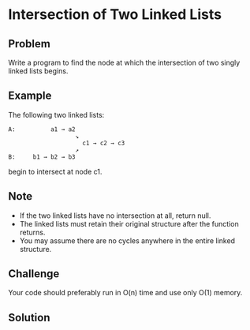 Intersection of Two Linked Lists
===


Problem
-------

Write a program to find the node at which the intersection of two singly linked lists begins.

Example
-------

The following two linked lists:

    A:          a1 → a2
                       ↘
                         c1 → c2 → c3
                       ↗            
    B:     b1 → b2 → b3
    
begin to intersect at node c1.

Note
---------

- If the two linked lists have no intersection at all, return null.
- The linked lists must retain their original structure after the function returns.
- You may assume there are no cycles anywhere in the entire linked structure.

Challenge
---------

Your code should preferably run in O(n) time and use only O(1) memory.

Solution
--------

